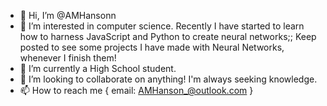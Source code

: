 - 👋 Hi, I’m @AMHansonn
- 👀 I’m interested in computer science. Recently I have started to learn how to harness JavaScript and Python to create neural networks;; Keep posted to see some projects I have made with Neural Networks, whenever I finish them!
- 🌱 I’m currently a High School student. 
- 💞️ I’m looking to collaborate on anything! I'm always seeking knowledge.
- 📫 How to reach me {
  email: AMHanson_@outlook.com 
}

<!---
AMHansonn/AMHansonn is a ✨ special ✨ repository because its `README.md` (this file) appears on your GitHub profile.
You can click the Preview link to take a look at your changes.
--->
